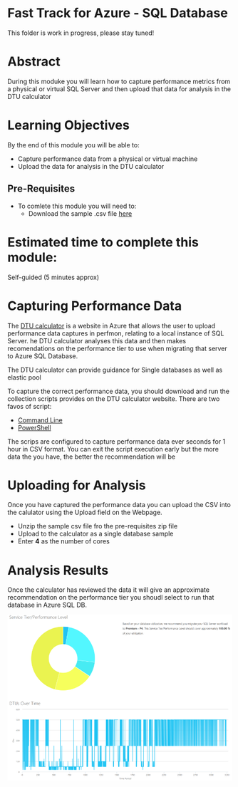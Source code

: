 # Fast Track for Azure - SQL Database

This folder is work in progress, please stay tuned! 

# Abstract

During this moduke you will learn how to capture performance metrics from a physical or virtual SQL Server and then upload that data for analysis in the DTU calculator

# Learning Objectives

By the end of this module you will be able to:
* Capture performance data from a physical or virtual machine
* Upload the data for analysis in the DTU calculator


## Pre-Requisites

* To comlete this module you will need to:
    * Download the sample .csv file [here](../articles/artifacts/sql-perfmon-log.csv)

# Estimated time to complete this module:
Self-guided (5 minutes approx)

# Capturing Performance Data

The [DTU calculator](http://dtucalculator.azurewebsites.net/) is a website in Azure that allows the user to upload performance data captures in perfmon, relating to a local instance of SQL Server.  he DTU calculator analyses this data and then makes recomendations on the performance tier to use when migrating that server to Azure SQL Database.

The DTU calculator can provide guidance for Single databases as well as elastic pool

To capture the correct performance data, you should download and run the collection scripts provides on the DTU calculator website.  There are two favos of script:
* [Command Line](http://dtucalculator.azurewebsites.net/Downloads/sql-perfmon-cl.zip)
* [PowerShell](http://dtucalculator.azurewebsites.net/Downloads/sql-perfmon-ps.zip)

The scrips are configured to capture performance data ever seconds for 1 hour in CSV format.  You can exit the script execution early but the more data the you have, the better the recommendation will be

# Uploading for Analysis

Once you have captured the performance data you can upload the CSV into the calulator using the Upload field on the Webpage.

* Unzip the sample csv file fro the pre-requisites zip file
* Upload to the calculator as a single database sample
* Enter **4** as the number of cores

# Analysis Results

Once the calculator has reviewed the data it will give an approximate recommendation on the performance tier you shoudl select to run that database in Azure SQL DB.

![Screenshot](media/2-using-the-dtu-calculator/sqldb-DTU-Results.png)
